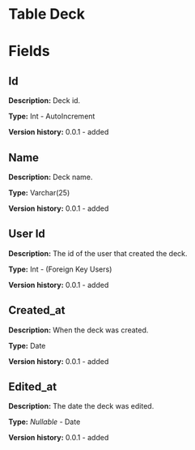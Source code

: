 # Table Deck

# Fields

## Id
**Description:** Deck id.

**Type:** Int - AutoIncrement

**Version history:** 0.0.1 - added

## Name
**Description:** Deck name.

**Type:** Varchar(25)

**Version history:** 0.0.1 - added

## User Id
**Description:** The id of the user that created the deck.

**Type:** Int - (Foreign Key Users)

**Version history:** 0.0.1 - added

## Created_at
**Description:** When the deck was created.

**Type:** Date

**Version history:** 0.0.1 - added

## Edited_at
**Description:** The date the deck was edited.

**Type:** _Nullable_ - Date

**Version history:** 0.0.1 - added
